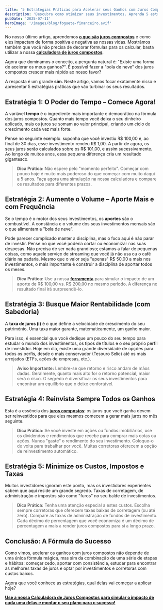 ```yaml
---
title: '5 Estratégias Práticas para Acelerar seus Ganhos com Juros Compostos'
description: 'Descubra como otimizar seus investimentos. Aprenda 5 estratégias sobre tempo, aportes, rentabilidade e custos para fazer o poder dos juros compostos trabalhar mais rápido para você.'
pubDate: '2025-07-11'
heroImage: '/images/blog/foguete-financeiro.avif'
---
```


No nosso último artigo, aprendemos [**o que são juros compostos**](https://investilize.com.br/blog/o-que-sao-juros-compostos/) e como eles impactam de forma positiva e negativa as nossas vidas. Mostrámos também que você não precisa de decorar fórmulas para os calcular, basta utilizar a nossa [**calculadora de juros compostos**](https://investilize.com.br/ferramentas/juros-compostos/).

Agora que dominamos o conceito, a pergunta natural é: "Existe uma forma de acelerar os meus ganhos?". É possível fazer a "bola de neve" dos juros compostos crescer mais rápido ao nosso favor?

A resposta é um grande **sim**. Neste artigo, vamos focar exatamente nisso e apresentar 5 estratégias práticas que vão turbinar os seus resultados.

## Estratégia 1: O Poder do Tempo – Comece Agora!

A variável **tempo** é o ingrediente mais importante e democrático na fórmula dos juros compostos. Quanto mais tempo você deixa o seu dinheiro aplicado, mais os juros se somam ao valor principal, criando um ciclo de crescimento cada vez mais forte.

Pense no seguinte exemplo: suponha que você investiu R$ 100,00 e, ao final de 30 dias, esse investimento rendeu R$ 1,00. A partir de agora, os seus juros serão calculados sobre os R$ 101,00, e assim sucessivamente. Ao longo de muitos anos, essa pequena diferença cria um resultado gigantesco.

> **Dica Prática:** Não espere pelo "momento perfeito". Começar com pouco hoje é muito mais poderoso do que começar com muito daqui a 5 anos. Faça agora uma simulação na nossa calculadora e compare os resultados para diferentes prazos.

## Estratégia 2: Aumente o Volume – Aporte Mais e com Frequência

Se o tempo é o motor dos seus investimentos, os **aportes** são o combustível. A constância e o volume dos seus investimentos mensais são o que alimentam a "bola de neve".

Pode parecer complicado manter a disciplina, mas o foco aqui é não parar de investir. Pense no que você poderia cortar ou economizar nas suas despesas. Não precisa de ser nada grandioso; estamos a falar de pequenas coisas, como aquele serviço de streaming que você já não usa ou o café diário na padaria. Mesmo que o valor seja "apenas" R$ 50,00 a mais nos investimentos, o mais importante é construir a disciplina de aportar todos os meses.

> **Dica Prática:** Use a nossa [**ferramenta**](https://investilize.com.br/ferramentas/juros-compostos/) para simular o impacto de um aporte de R$ 100,00 vs. R$ 200,00 no mesmo período. A diferença no resultado final irá surpreendê-lo.

## Estratégia 3: Busque Maior Rentabilidade (com Sabedoria)

A **taxa de juros (i)** é o que define a velocidade de crescimento do seu património. Uma taxa maior garante, matematicamente, um ganho maior.

Para isso, é essencial que você dedique um pouco do seu tempo para estudar o mundo dos investimentos, os tipos de títulos e o seu próprio perfil de investidor. Hoje em dia, existe uma grande diversidade de opções para todos os perfis, desde o mais conservador (Tesouro Selic) até os mais arrojados (ETFs, ações de empresas, etc.).

> **Aviso Importante:** Lembre-se que retorno e risco andam de mãos dadas. Geralmente, quanto mais alto for o retorno potencial, maior será o risco. O segredo é diversificar os seus investimentos para encontrar um equilíbrio que o deixe confortável.

## Estratégia 4: Reinvista Sempre Todos os Ganhos

Esta é a essência dos [**juros compostos**](https://investilize.com.br/blog/o-que-sao-juros-compostos/): os juros que você ganha devem ser reinvestidos para que eles mesmos comecem a gerar mais juros no mês seguinte.

> **Dica Prática:** Se você investe em ações ou fundos imobiliários, use os dividendos e rendimentos que recebe para comprar mais cotas ou ações. Nunca "gaste" o rendimento do seu investimento. Coloque-o de volta para trabalhar por você. Muitas corretoras oferecem a opção de reinvestimento automático.

## Estratégia 5: Minimize os Custos, Impostos e Taxas

Muitos investidores ignoram este ponto, mas os investidores experientes sabem que aqui reside um grande segredo. Taxas de corretagem, de administração e impostos são como "furos" no seu balde de investimentos.

> **Dica Prática:** Tenha uma atenção especial a estes custos. Escolha sempre corretoras que oferecem taxas baixas de corretagem (ou até zero). Compare as taxas de administração de fundos de investimento. Cada décimo de percentagem que você economiza é um décimo de percentagem a mais a render juros compostos para si a longo prazo.

## Conclusão: A Fórmula do Sucesso

Como vimos, acelerar os ganhos com juros compostos não depende de uma única fórmula mágica, mas sim da combinação de uma série de etapas e hábitos: começar cedo, aportar com consistência, estudar para encontrar as melhores taxas de juros e optar por investimentos e corretoras com custos baixos.

Agora que você conhece as estratégias, qual delas vai começar a aplicar hoje?

**[Use a nossa Calculadora de Juros Compostos para simular o impacto de cada uma delas e montar o seu plano para o sucesso!](/ferramentas/juros-compostos/)**